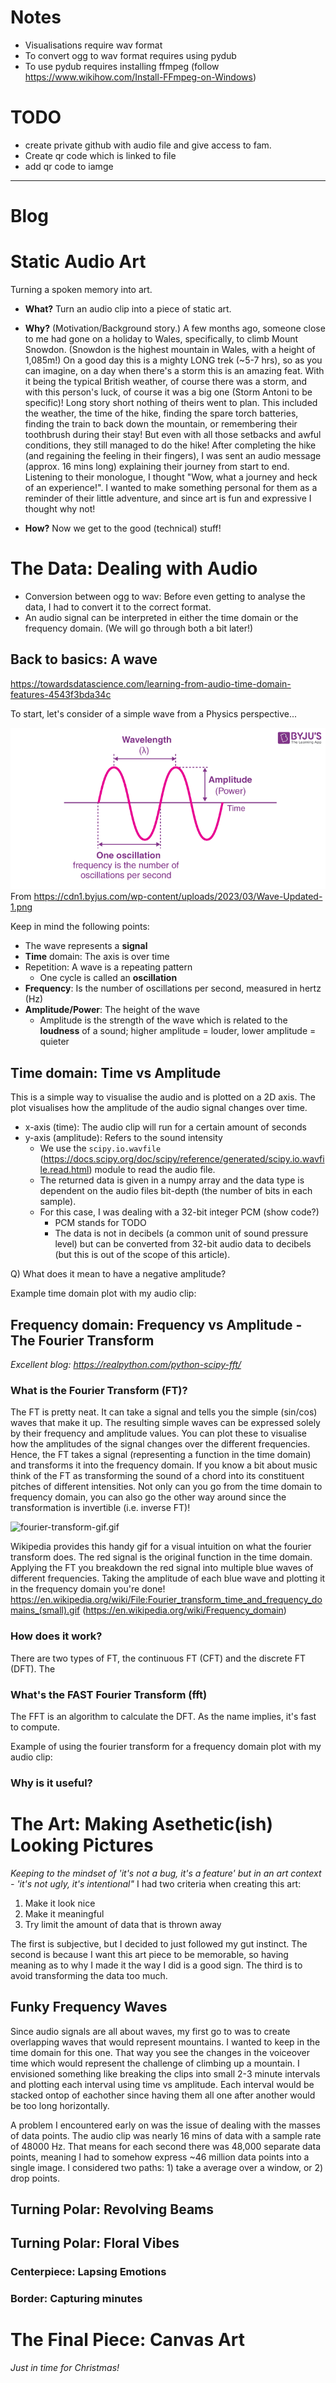 # Notes

- Visualisations require wav format
- To convert ogg to wav format requires using pydub
- To use pydub requires installing ffmpeg (follow https://www.wikihow.com/Install-FFmpeg-on-Windows)

# TODO
- create private github with audio file and give access to fam. 
- Create qr code which is linked to file 
- add qr code to iamge
---
# Blog
# Static Audio Art
Turning a spoken memory into art.

- **What?** Turn an audio clip into a piece of static art.


- **Why?** (Motivation/Background story.) A few months ago, someone close to me had gone on a holiday to Wales, 
specifically, to climb Mount Snowdon. (Snowdon is the highest mountain in Wales, with a height of 1,085m!) On a good day 
this is a mighty LONG trek (~5-7 hrs), so as you can imagine, on a day when there's a storm this is an amazing feat. 
With it being the typical British weather, of course there was a storm, and with this person's luck, of course it 
was a big one (Storm Antoni to be specific)! Long story short nothing of theirs went to plan. This included the weather, 
the time of the hike, finding the spare torch batteries, finding the train to back down the mountain, or remembering their 
toothbrush during their stay! But even with all those setbacks and awful conditions, they still managed to do the hike! 
After completing the hike (and regaining the feeling in their fingers), I was sent an audio message (approx. 16 mins long) 
explaining their journey from start to end. Listening to their monologue, I thought "Wow, what a journey and heck of an 
experience!". I wanted to make something personal for them as a reminder of their little adventure, and since art is 
fun and expressive I thought why not!


- **How?** Now we get to the good (technical) stuff!

# The Data: Dealing with Audio

- Conversion between ogg to wav: Before even getting to analyse the data, I had to convert it to the correct format. 
- An audio signal can be interpreted in either the time domain or the frequency domain. (We will go through both a bit later!)

## Back to basics: A wave 
https://towardsdatascience.com/learning-from-audio-time-domain-features-4543f3bda34c

To start, let's consider of a simple wave from a Physics perspective...

![physics-wave.png](images%2Fblog%2Fphysics-wave.png)
From https://cdn1.byjus.com/wp-content/uploads/2023/03/Wave-Updated-1.png

Keep in mind the following points:
- The wave represents a **signal**
- **Time** domain: The axis is over time
- Repetition: A wave is a repeating pattern
  - One cycle is called an **oscillation** 
- **Frequency**: Is the number of oscillations per second, measured in hertz (Hz)
- **Amplitude/Power**: The height of the wave
  - Amplitude is the strength of the wave which is related to the **loudness** of a sound; higher amplitude = louder, lower amplitude = quieter

## Time domain: Time vs Amplitude
This is a simple way to visualise the audio and is plotted on a 2D axis. 
The plot visualises how the amplitude of the audio signal changes over time. 
- x-axis (time): The audio clip will run for a certain amount of seconds 
- y-axis (amplitude): Refers to the sound intensity
  - We use the `scipy.io.wavfile` (https://docs.scipy.org/doc/scipy/reference/generated/scipy.io.wavfile.read.html) module to read the audio file. 
  - The returned data is given in a numpy array and the data type is dependent on the audio files bit-depth (the number of bits in each sample). 
  - For this case, I was dealing with a 32-bit integer PCM (show code?)
    - PCM stands for  TODO
    - The data is not in decibels (a common unit of sound pressure level) but can be converted from 32-bit audio data to decibels (but this is out of the scope of this article).

Q) What does it mean to have a negative amplitude?

Example time domain plot with my audio clip:

## Frequency domain: Frequency vs Amplitude - The Fourier Transform
_Excellent blog: https://realpython.com/python-scipy-fft/_



### What is the Fourier Transform (FT)?
The FT is pretty neat. It can take a signal and tells you the simple (sin/cos) waves that make it up.
The resulting simple waves can be expressed solely by their frequency and amplitude values.
You can plot these to visualise how the amplitudes of the signal changes over the different frequencies. 
Hence, the FT takes a signal (representing a function in the time domain) and transforms it into the frequency domain. 
If you know a bit about music think of the FT as transforming the sound of a chord into its constituent pitches of different intensities. 
Not only can you go from the time domain to frequency domain, you can also go the other way around since the transformation is invertible (i.e. inverse FT)! 

![fourier-transform-gif.gif](images%2Fblog%2Ffourier-transform-gif.gif)

Wikipedia provides this handy gif for a visual intuition on what the fourier transform does. 
The red signal is the original function in the time domain. Applying the FT you breakdown the red signal into multiple
blue waves of different frequencies. Taking the amplitude of each blue wave and plotting it in the frequency domain you're done! 
https://en.wikipedia.org/wiki/File:Fourier_transform_time_and_frequency_domains_(small).gif
(https://en.wikipedia.org/wiki/Frequency_domain) 

### How does it work? 
There are two types of FT, the continuous FT (CFT) and the discrete FT (DFT). The

### What's the FAST Fourier Transform (fft)
The FFT is an algorithm to calculate the DFT. As the name implies, it's fast to compute. 

Example of using the fourier transform for a frequency domain plot with my audio clip:


### Why is it useful?

# The Art: Making Asethetic(ish) Looking Pictures
_Keeping to the mindset of 'it's not a bug, it's a feature' but in an art context - 'it's not ugly, it's intentional"_
I had two criteria when creating this art:

1) Make it look nice
2) Make it meaningful
3) Try limit the amount of data that is thrown away 

The first is subjective, but I decided to just followed my gut instinct. 
The second is because I want this art piece to be memorable, so having meaning as to why I made it the way I did is a good sign. 
The third is to avoid transforming the data too much. 

## Funky Frequency Waves
Since audio signals are all about waves, my first go to was to create overlapping waves that would represent mountains. 
I wanted to keep in the time domain for this one. 
That way you see the changes in the voiceover time which would represent the challenge of climbing up a mountain.
I envisioned something like breaking the clips into small 2-3 minute intervals and plotting each interval using time vs amplitude. 
Each interval would be stacked ontop of eachother since having them all one after another would be too long horizontally. 


A problem I encountered early on was the issue of dealing with the masses of data points. The audio clip was nearly 16 mins of
data with a sample rate of 48000 Hz. That means for each second there was 48,000 separate data points, meaning I had to
somehow express ~46 million data points into a single image. I considered two paths: 1) take a average over a window, 
or 2) drop points. 

## Turning Polar: Revolving Beams
## Turning Polar: Floral Vibes 
### Centerpiece: Lapsing Emotions
### Border: Capturing minutes

# The Final Piece: Canvas Art
_Just in time for Christmas!_
